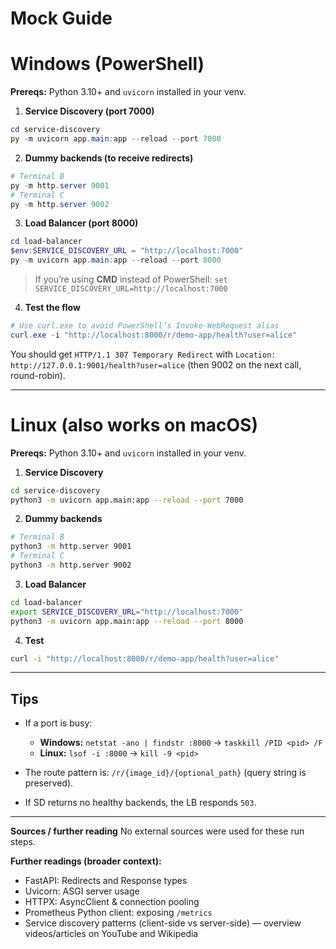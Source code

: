 # Mock Guide

# Windows (PowerShell)

**Prereqs:** Python 3.10+ and `uvicorn` installed in your venv.

1. **Service Discovery (port 7000)**

```powershell
cd service-discovery
py -m uvicorn app.main:app --reload --port 7000
```

2. **Dummy backends (to receive redirects)**

```powershell
# Terminal B
py -m http.server 9001
# Terminal C
py -m http.server 9002
```

3. **Load Balancer (port 8000)**

```powershell
cd load-balancer
$env:SERVICE_DISCOVERY_URL = "http://localhost:7000"
py -m uvicorn app.main:app --reload --port 8000
```

> If you’re using **CMD** instead of PowerShell:
> `set SERVICE_DISCOVERY_URL=http://localhost:7000`

4. **Test the flow**

```powershell
# Use curl.exe to avoid PowerShell’s Invoke-WebRequest alias
curl.exe -i "http://localhost:8000/r/demo-app/health?user=alice"
```

You should get `HTTP/1.1 307 Temporary Redirect` with `Location: http://127.0.0.1:9001/health?user=alice` (then 9002 on the next call, round-robin).

---

# Linux (also works on macOS)

**Prereqs:** Python 3.10+ and `uvicorn` installed in your venv.

1. **Service Discovery**

```bash
cd service-discovery
python3 -m uvicorn app.main:app --reload --port 7000
```

2. **Dummy backends**

```bash
# Terminal B
python3 -m http.server 9001
# Terminal C
python3 -m http.server 9002
```

3. **Load Balancer**

```bash
cd load-balancer
export SERVICE_DISCOVERY_URL="http://localhost:7000"
python3 -m uvicorn app.main:app --reload --port 8000
```

4. **Test**

```bash
curl -i "http://localhost:8000/r/demo-app/health?user=alice"
```

---

## Tips

* If a port is busy:

  * **Windows:** `netstat -ano | findstr :8000` → `taskkill /PID <pid> /F`
  * **Linux:** `lsof -i :8000` → `kill -9 <pid>`
* The route pattern is: `/r/{image_id}/{optional_path}` (query string is preserved).
* If SD returns no healthy backends, the LB responds `503`.

---

**Sources / further reading**
No external sources were used for these run steps.

**Further readings (broader context):**

* FastAPI: Redirects and Response types
* Uvicorn: ASGI server usage
* HTTPX: AsyncClient & connection pooling
* Prometheus Python client: exposing `/metrics`
* Service discovery patterns (client-side vs server-side) — overview videos/articles on YouTube and Wikipedia

